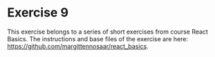 # Exercise 9

This exercise belongs to a series of short exercises from course React Basics. The instructions and base files of the exercise are here: https://github.com/margittennosaar/react_basics.
